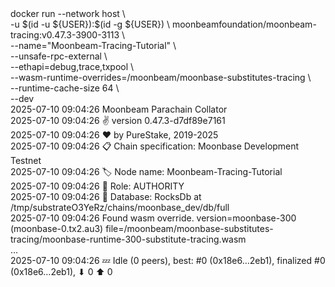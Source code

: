 <div id="termynal" data-termynal>
  <span data-ty="input"><span class="file-path"></span>docker run --network host  \
    <br>-u $(id -u ${USER}):$(id -g ${USER}) \
        moonbeamfoundation/moonbeam-tracing:v0.47.3-3900-3113 \
    <br>--name="Moonbeam-Tracing-Tutorial" \
    <br>--unsafe-rpc-external \
    <br>--ethapi=debug,trace,txpool \
    <br>--wasm-runtime-overrides=/moonbeam/moonbase-substitutes-tracing \
    <br>--runtime-cache-size 64 \
    <br>--dev
  </span>
  <br>
  <span data-ty> 2025-07-10 09:04:26 Moonbeam Parachain Collator
    <br> 2025-07-10 09:04:26 ✌️  version 0.47.3-d7df89e7161
    <br> 2025-07-10 09:04:26 ❤️  by PureStake, 2019-2025
    <br> 2025-07-10 09:04:26 📋 Chain specification: Moonbase Development Testnet
    <br> 2025-07-10 09:04:26 🏷  Node name: Moonbeam-Tracing-Tutorial
    <br> 2025-07-10 09:04:26 👤 Role: AUTHORITY
    <br> 2025-07-10 09:04:26 💾 Database: RocksDb at /tmp/substrateO3YeRz/chains/moonbase_dev/db/full
    <br> 2025-07-10 09:04:26 Found wasm override. version=moonbase-300 (moonbase-0.tx2.au3) file=/moonbeam/moonbase-substitutes-tracing/moonbase-runtime-300-substitute-tracing.wasm
    <br> ...
    <br> 2025-07-10 09:04:26 💤 Idle (0 peers), best: #0 (0x18e6…2eb1), finalized #0 (0x18e6…2eb1), ⬇ 0 ⬆ 0
  </span>
</div>
